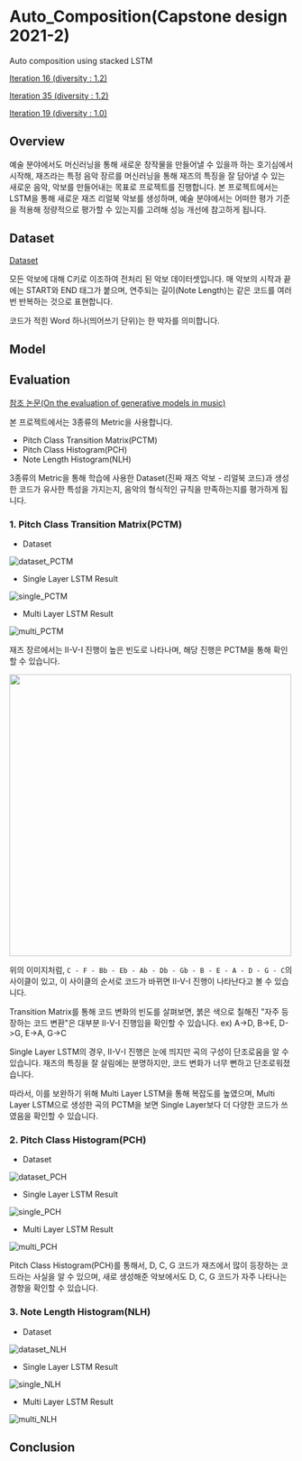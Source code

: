 # Auto_Composition(Capstone design 2021-2)
Auto composition using stacked LSTM

[Iteration 16 (diversity : 1.2)](https://soundcloud.com/mezb0euz8jff/result-iter-16-div-1-20?si=8d1d3560e6044f40916fcc68e0bd468c)

[Iteration 35 (diversity : 1.2)](https://soundcloud.com/mezb0euz8jff/result-iter-35-div-1-20?si=a36c444bdc0a44bd8e1539b744902a87)

[Iteration 19 (diversity : 1.0)](https://soundcloud.com/mezb0euz8jff/result-iter-39-div-1-00?si=67fd7fb740a54cd184f7acc485b22bab)

## Overview

예술 분야에서도 머신러닝을 통해 새로운 창작물을 만들어낼 수 있을까 하는 호기심에서 시작해, 재즈라는 특정 음악 장르를 머신러닝을 통해 재즈의 특징을 잘 담아낼 수 있는 새로운 음악, 악보를 만들어내는 목표로 프로젝트를 진행합니다. 본 프로젝트에서는 LSTM을 통해 새로운 재즈 리얼북 악보를 생성하며, 예술 분야에서는 어떠한 평가 기준을 적용해 정량적으로 평가할 수 있는지를 고려해 성능 개선에 참고하게 됩니다. 

## Dataset

[Dataset](chord_sentences.txt)

모든 악보에 대해 C키로 이조하여 전처리 된 악보 데이터셋입니다. 매 악보의 시작과 끝에는 START와 END 태그가 붙으며, 연주되는 길이(Note Length)는 같은 코드를 여러 번 반복하는 것으로 표현합니다.

코드가 적힌 Word 하나(띄어쓰기 단위)는 한 박자를 의미합니다.

## Model

## Evaluation

[참조 논문(On the evaluation of generative models in music)](https://musicinformatics.gatech.edu/wp-content_nondefault/uploads/2018/11/postprint.pdf)

본 프로젝트에서는 3종류의 Metric을 사용합니다.

* Pitch Class Transition Matrix(PCTM)
* Pitch Class Histogram(PCH)
* Note Length Histogram(NLH)

3종류의 Metric을 통해 학습에 사용한 Dataset(진짜 재즈 악보 - 리얼북 코드)과 생성한 코드가 유사한 특성을 가지는지, 음악의 형식적인 규칙을 만족하는지를 평가하게 됩니다.

### 1. Pitch Class Transition Matrix(PCTM)

* Dataset

![dataset_PCTM](src/dataset_PCTM.png)

* Single Layer LSTM Result

![single_PCTM](src/single_PCTM.png)

* Multi Layer LSTM Result

![multi_PCTM](src/multi_PCTM.png)

재즈 장르에서는 II-V-I 진행이 높은 빈도로 나타나며, 해당 진행은 PCTM을 통해 확인할 수 있습니다.

<img src="src/cycle.png" width="500"/>

위의 이미지처럼, `C - F - Bb - Eb - Ab - Db - Gb - B - E - A - D - G - C`의 사이클이 있고, 이 사이클의 순서로 코드가 바뀌면 II-V-I 진행이 나타난다고 볼 수 있습니다.

Transition Matrix를 통해 코드 변화의 빈도를 살펴보면, 붉은 색으로 칠해진 "자주 등장하는 코드 변환"은 대부분 II-V-I 진행임을 확인할 수 있습니다.
ex) A->D, B->E, D->G, E->A, G->C

Single Layer LSTM의 경우, II-V-I 진행은 눈에 띄지만 곡의 구성이 단조로움을 알 수 있습니다. 재즈의 특징을 잘 살림에는 분명하지만, 코드 변화가 너무 뻔하고 단조로워졌습니다.

따라서, 이를 보완하기 위해 Multi Layer LSTM을 통해 복잡도를 높였으며, Multi Layer LSTM으로 생성한 곡의 PCTM을 보면 Single Layer보다 더 다양한 코드가 쓰였음을 확인할 수 있습니다.

### 2. Pitch Class Histogram(PCH)

* Dataset

![dataset_PCH](src/dataset_PCH.png)

* Single Layer LSTM Result

![single_PCH](src/single_PCH.png)

* Multi Layer LSTM Result

![multi_PCH](src/multi_PCH.png)

Pitch Class Histogram(PCH)를 통해서, D, C, G 코드가 재즈에서 많이 등장하는 코드라는 사실을 알 수 있으며, 새로 생성해준 악보에서도 D, C, G 코드가 자주 나타나는 경향을 확인할 수 있습니다.

### 3. Note Length Histogram(NLH)

* Dataset

![dataset_NLH](src/dataset_NLH.png)

* Single Layer LSTM Result

![single_NLH](src/single_NLH.png)

* Multi Layer LSTM Result

![multi_NLH](src/multi_NLH.png)



## Conclusion


